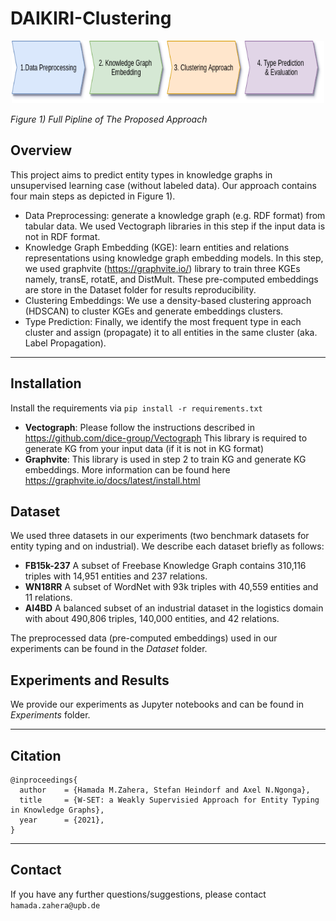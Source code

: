 # DAIKIRI-Clustering


<p align="center">
  <img src="Experiments/DAIKIRI-Pipeline.png"  width="500" height="100"/>

  *Figure 1) Full Pipline of The Proposed Approach*
</p>


## Overview
This project aims to predict entity types in knowledge graphs in unsupervised learning case (without labeled data). Our approach contains four main steps as depicted in Figure 1). 
- Data Preprocessing: generate a knowledge graph (e.g. RDF format) from tabular data. We used Vectograph libraries in this step if the input data is not in RDF format. 
- Knowledge Graph Embedding (KGE): learn entities and relations representations using knowledge graph embedding models. In this step, we used graphvite (https://graphvite.io/) library to train three KGEs namely, transE, rotatE, and DistMult. These pre-computed embeddings are store in the Dataset folder for results reproducibility.
- Clustering Embeddings: We use a density-based clustering approach (HDSCAN) to cluster KGEs and generate embeddings clusters. 
- Type Prediction: Finally, we identify the most frequent type in each cluster and assign (propagate) it to all entities in the same cluster (aka. Label Propagation). 

--- 
## Installation 
Install the requirements via ```pip install -r requirements.txt```

- **Vectograph**: Please follow the instructions described in https://github.com/dice-group/Vectograph This library is required to generate KG from your input data (if it is not in KG format)
- **Graphvite**: This library is used in step 2 to train KG and generate KG embeddings. More information can be found here https://graphvite.io/docs/latest/install.html
 
## Dataset
We used three datasets in our experiments (two benchmark datasets for entity typing and on industrial). We describe each dataset briefly as follows: 

- **FB15k-237** A subset of Freebase Knowledge Graph contains 310,116 triples with 14,951 entities and 237 relations.
- **WN18RR** A subset of WordNet with 93k triples with 40,559 entities and 11 relations.
- **AI4BD** A balanced subset of an industrial dataset in the logistics domain with about 490,806 triples, 140,000 entities, and 42 relations.

The preprocessed data (pre-computed embeddings) used in our experiments can be found in the *Dataset* folder. 

## Experiments and Results
We provide our experiments as Jupyter notebooks and can be found in *Experiments* folder. 

---
## Citation
```
@inproceedings{
  author    = {Hamada M.Zahera, Stefan Heindorf and Axel N.Ngonga},
  title     = {W-SET: a Weakly Supervisied Approach for Entity Typing in Knowledge Graphs},
  year      = {2021},
}
```

---
## Contact

If you have any further questions/suggestions, please contact `hamada.zahera@upb.de`
